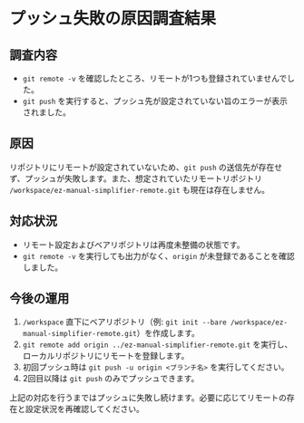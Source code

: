 # プッシュ失敗の原因調査結果

## 調査内容
- `git remote -v` を確認したところ、リモートが1つも登録されていませんでした。
- `git push` を実行すると、プッシュ先が設定されていない旨のエラーが表示されました。

## 原因
リポジトリにリモートが設定されていないため、`git push` の送信先が存在せず、プッシュが失敗します。また、想定されていたリモートリポジトリ
`/workspace/ez-manual-simplifier-remote.git` も現在は存在しません。

## 対応状況
- リモート設定およびベアリポジトリは再度未整備の状態です。
- `git remote -v` を実行しても出力がなく、`origin` が未登録であることを確認しました。

## 今後の運用
1. `/workspace` 直下にベアリポジトリ（例: `git init --bare /workspace/ez-manual-simplifier-remote.git`）を作成します。
2. `git remote add origin ../ez-manual-simplifier-remote.git` を実行し、ローカルリポジトリにリモートを登録します。
3. 初回プッシュ時は `git push -u origin <ブランチ名>` を実行してください。
4. 2回目以降は `git push` のみでプッシュできます。

上記の対応を行うまではプッシュに失敗し続けます。必要に応じてリモートの存在と設定状況を再確認してください。
